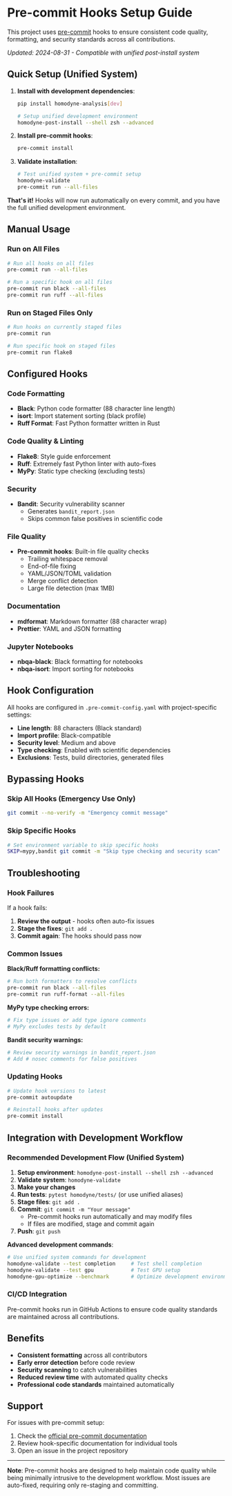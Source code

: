 # Pre-commit Hooks Setup Guide

This project uses [pre-commit](https://pre-commit.com/) hooks to ensure consistent code
quality, formatting, and security standards across all contributions.

*Updated: 2024-08-31 - Compatible with unified post-install system*

## Quick Setup (Unified System)

1. **Install with development dependencies**:

   ```bash
   pip install homodyne-analysis[dev]
   
   # Setup unified development environment
   homodyne-post-install --shell zsh --advanced
   ```

1. **Install pre-commit hooks**:

   ```bash
   pre-commit install
   ```

1. **Validate installation**:

   ```bash
   # Test unified system + pre-commit setup
   homodyne-validate
   pre-commit run --all-files
   ```

**That's it!** Hooks will now run automatically on every commit, and you have the full unified development environment.

## Manual Usage

### Run on All Files

```bash
# Run all hooks on all files
pre-commit run --all-files

# Run a specific hook on all files
pre-commit run black --all-files
pre-commit run ruff --all-files
```

### Run on Staged Files Only

```bash
# Run hooks on currently staged files
pre-commit run

# Run specific hook on staged files
pre-commit run flake8
```

## Configured Hooks

### Code Formatting

- **Black**: Python code formatter (88 character line length)
- **isort**: Import statement sorting (black profile)
- **Ruff Format**: Fast Python formatter written in Rust

### Code Quality & Linting

- **Flake8**: Style guide enforcement
- **Ruff**: Extremely fast Python linter with auto-fixes
- **MyPy**: Static type checking (excluding tests)

### Security

- **Bandit**: Security vulnerability scanner
  - Generates `bandit_report.json`
  - Skips common false positives in scientific code

### File Quality

- **Pre-commit hooks**: Built-in file quality checks
  - Trailing whitespace removal
  - End-of-file fixing
  - YAML/JSON/TOML validation
  - Merge conflict detection
  - Large file detection (max 1MB)

### Documentation

- **mdformat**: Markdown formatter (88 character wrap)
- **Prettier**: YAML and JSON formatting

### Jupyter Notebooks

- **nbqa-black**: Black formatting for notebooks
- **nbqa-isort**: Import sorting for notebooks

## Hook Configuration

All hooks are configured in `.pre-commit-config.yaml` with project-specific settings:

- **Line length**: 88 characters (Black standard)
- **Import profile**: Black-compatible
- **Security level**: Medium and above
- **Type checking**: Enabled with scientific dependencies
- **Exclusions**: Tests, build directories, generated files

## Bypassing Hooks

### Skip All Hooks (Emergency Use Only)

```bash
git commit --no-verify -m "Emergency commit message"
```

### Skip Specific Hooks

```bash
# Set environment variable to skip specific hooks
SKIP=mypy,bandit git commit -m "Skip type checking and security scan"
```

## Troubleshooting

### Hook Failures

If a hook fails:

1. **Review the output** - hooks often auto-fix issues
1. **Stage the fixes**: `git add .`
1. **Commit again**: The hooks should pass now

### Common Issues

**Black/Ruff formatting conflicts:**

```bash
# Run both formatters to resolve conflicts
pre-commit run black --all-files
pre-commit run ruff-format --all-files
```

**MyPy type checking errors:**

```bash
# Fix type issues or add type ignore comments
# MyPy excludes tests by default
```

**Bandit security warnings:**

```bash
# Review security warnings in bandit_report.json
# Add # nosec comments for false positives
```

### Updating Hooks

```bash
# Update hook versions to latest
pre-commit autoupdate

# Reinstall hooks after updates
pre-commit install
```

## Integration with Development Workflow

### Recommended Development Flow (Unified System)

1. **Setup environment**: `homodyne-post-install --shell zsh --advanced`
1. **Validate system**: `homodyne-validate`
1. **Make your changes**
1. **Run tests**: `pytest homodyne/tests/` (or use unified aliases)
1. **Stage files**: `git add .`
1. **Commit**: `git commit -m "Your message"`
   - Pre-commit hooks run automatically and may modify files
   - If files are modified, stage and commit again
1. **Push**: `git push`

**Advanced development commands**:
```bash
# Use unified system commands for development
homodyne-validate --test completion     # Test shell completion
homodyne-validate --test gpu            # Test GPU setup
homodyne-gpu-optimize --benchmark       # Optimize development environment
```

### CI/CD Integration

Pre-commit hooks run in GitHub Actions to ensure code quality standards are maintained
across all contributions.

## Benefits

- **Consistent formatting** across all contributors
- **Early error detection** before code review
- **Security scanning** to catch vulnerabilities
- **Reduced review time** with automated quality checks
- **Professional code standards** maintained automatically

## Support

For issues with pre-commit setup:

1. Check the [official pre-commit documentation](https://pre-commit.com/)
1. Review hook-specific documentation for individual tools
1. Open an issue in the project repository

______________________________________________________________________

**Note**: Pre-commit hooks are designed to help maintain code quality while being
minimally intrusive to the development workflow. Most issues are auto-fixed, requiring
only re-staging and committing.

